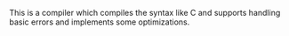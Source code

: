 This is a compiler which compiles the syntax like C and supports handling basic errors and implements some optimizations.
